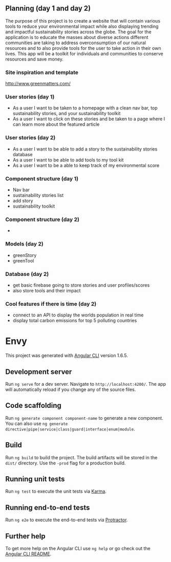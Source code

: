 ## Planning (day 1 and day 2)
The purpose of this project is to create a website that will contain various tools to reduce your environmental impact while also displaying trending and impactful sustainability stories across the globe. The goal for the application is to educate the masses about diverse actions different communities are taking to address overconsumption of our natural resources and to also provide tools for the user to take action in their own lives. This app will be a toolkit for individuals and communities to conserve resources and save money.

### Site inspiration and template
http://www.greenmatters.com/

### User stories (day 1)
* As a user I want to be taken to a homepage with a clean nav bar, top sustainability stories, and your sustainability toolkit
* As a user I want to click on these stories and be taken to a page where I can learn more about the featured article

### User stories (day 2)
* As a user I want to be able to add a story to the sustainability stories database
* As a user I want to be able to add tools to my tool kit
* As a user I want to be a able to keep track of my environmental score

### Component structure (day 1)
* Nav bar
* sustainability stories list
* add story
* sustainability toolkit

### Component structure (day 2)
*

### Models (day 2)
* greenStory
* greenTool

### Database (day 2)
* get basic firebase going to store stories and user profiles/scores
* also store tools and their impact

### Cool features if there is time (day 2)
* connect to an API to display the worlds population in real time
* display total carbon emissions for top 5 polluting countries

# Envy

This project was generated with [Angular CLI](https://github.com/angular/angular-cli) version 1.6.5.

## Development server

Run `ng serve` for a dev server. Navigate to `http://localhost:4200/`. The app will automatically reload if you change any of the source files.

## Code scaffolding

Run `ng generate component component-name` to generate a new component. You can also use `ng generate directive|pipe|service|class|guard|interface|enum|module`.

## Build

Run `ng build` to build the project. The build artifacts will be stored in the `dist/` directory. Use the `-prod` flag for a production build.

## Running unit tests

Run `ng test` to execute the unit tests via [Karma](https://karma-runner.github.io).

## Running end-to-end tests

Run `ng e2e` to execute the end-to-end tests via [Protractor](http://www.protractortest.org/).

## Further help

To get more help on the Angular CLI use `ng help` or go check out the [Angular CLI README](https://github.com/angular/angular-cli/blob/master/README.md).
